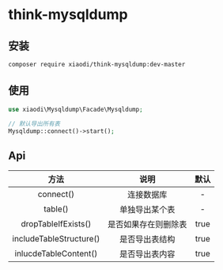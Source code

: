 # think-mysqldump

## 安装
```
composer require xiaodi/think-mysqldump:dev-master
```

## 使用
```php
use xiaodi\Mysqldump\Facade\Mysqldump;

// 默认导出所有表
Mysqldump::connect()->start();
```

## Api

方法 | 说明 | 默认 |
:-: | :-: | :-: | 
connect() | 连接数据库 | - |
table() | 单独导出某个表 | - |
dropTableIfExists() | 是否如果存在则删除表| true |
includeTableStructure() | 是否导出表结构 | true |
inlucdeTableContent() | 是否导出表内容 | true |